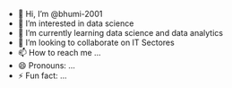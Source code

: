 - 👋 Hi, I’m @bhumi-2001
- 👀 I’m interested in data science
- 🌱 I’m currently learning data science and data analytics
- 💞️ I’m looking to collaborate on IT Sectores
- 📫 How to reach me ...
- 😄 Pronouns: ...
- ⚡ Fun fact: ...

<!---
bhumi-2001/bhumi-2001 is a ✨ special ✨ repository because its `README.md` (this file) appears on your GitHub profile.
You can click the Preview link to take a look at your changes.
--->

